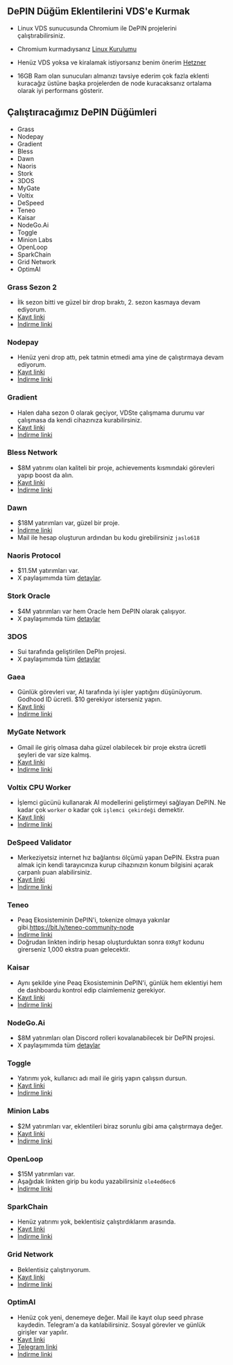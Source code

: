 ## DePIN Düğüm Eklentilerini VDS'e Kurmak
* Linux VDS sunucusunda Chromium ile DePIN projelerini çalıştırabilirsiniz.

* Chromium kurmadıysanız [Linux Kurulumu](https://github.com/0xGutso/Linux_Chromium)

* Henüz VDS yoksa ve kiralamak istiyorsanız benim önerim [Hetzner](https://hetzner.cloud/?ref=mAtOQt0C0yN0)

* 16GB Ram olan sunucuları almanızı tavsiye ederim çok fazla eklenti kuracağız üstüne başka projelerden de node kuracaksanız ortalama olarak iyi performans gösterir.

## Çalıştıracağımız DePIN Düğümleri

- Grass 
- Nodepay
- Gradient
- Bless
- Dawn
- Naoris
- Stork
- 3DOS
- MyGate
- Voltix
- DeSpeed
- Teneo
- Kaisar
- NodeGo.Ai
- Toggle
- Minion Labs
- OpenLoop 
- SparkChain
- Grid Network
- OptimAI

### Grass Sezon 2
- İlk sezon bitti ve güzel bir drop bıraktı, 2. sezon kasmaya devam ediyorum.
- [Kayıt linki](https://app.getgrass.io/register?referralCode=m4j-tdquNftwRbR)
- [İndirme linki](https://chromewebstore.google.com/detail/grass-lite-node/ilehaonighjijnmpnagapkhpcdbhclfg?hl=en-US)

### Nodepay
- Henüz yeni drop attı, pek tatmin etmedi ama yine de çalıştırmaya devam ediyorum.
- [Kayıt linki](https://app.nodepay.ai/register?ref=S5UKSkORSPXaL9y)
- [İndirme linki](https://chromewebstore.google.com/detail/nodepay-extension/lgmpfmgeabnnlemejacfljbmonaomfmm?hl=en-US)

### Gradient
- Halen daha sezon 0 olarak geçiyor, VDSte çalışmama durumu var çalışmasa da kendi cihazınıza kurabilirsiniz.
- [Kayıt linki](https://app.gradient.network/signup?code=ZANUIO)
- [İndirme linki](https://chromewebstore.google.com/detail/gradient-sentry-node/caacbgbklghmpodbdafajbgdnegacfmo?hl=en-US)

### Bless Network
- $8M yatırımı olan kaliteli bir proje, achievements kısmındaki görevleri yapıp boost da alın.
- [Kayıt linki](https://bless.network/dashboard?ref=JO4O7P)
- [İndirme linki](https://chromewebstore.google.com/detail/bless/pljbjcehnhcnofmkdbjolghdcjnmekia?hl=en-US)

### Dawn
- $18M yatırımları var, güzel bir proje.
- [İndirme linki](https://chromewebstore.google.com/detail/dawn-validator-chrome-ext/fpdkjdnhkakefebpekbdhillbhonfjjp)
- Mail ile hesap oluşturun ardından bu kodu girebilirsiniz ``jaslo618``

### Naoris Protocol
- $11.5M yatırımları var.
- X paylaşımımda tüm [detaylar](https://x.com/0xGutso/status/1885392758812053731).

### Stork Oracle
- $4M yatırımları var hem Oracle hem DePIN olarak çalışıyor.
- X paylaşımımda tüm [detaylar](https://x.com/0xGutso/status/1895215213298766049)

### 3DOS
- Sui tarafında geliştirilen DePIn projesi.
- X paylaşımımda tüm [detaylar](https://x.com/0xGutso/status/1890855777411506460)

### Gaea 
- Günlük görevleri var, AI tarafında iyi işler yaptığını düşünüyorum. Godhood ID ücretli. $10 gerekiyor isterseniz yapın.
- [Kayıt linki](https://app.aigaea.net/register?ref=gagI4af093JHSi)
- [İndirme linki](https://chromewebstore.google.com/detail/gaea-extension/cpjicfogbgognnifjgmenmaldnmeeeib?hl=en-US)

### MyGate Network
- Gmail ile giriş olmasa daha güzel olabilecek bir proje ekstra ücretli şeyleri de var size kalmış.
- [Kayıt linki](https://app.mygate.network/login?code=mwoW6x)
- [İndirme linki](https://chromewebstore.google.com/detail/mygate-network-node/hajiimgolngmlbglaoheacnejbnnmoco?hl=en-US)

### Voltix CPU Worker
- İşlemci gücünü kullanarak AI modellerini geliştirmeyi sağlayan DePIN. Ne kadar çok ``worker`` o kadar çok ``işlemci çekirdeği`` demektir.
- [Kayıt linki](https://voltix.ai/dashboard/salenodes?ref=PN2V7)
- [İndirme linki](https://chromewebstore.google.com/detail/voltix-built-for-ai-speci/dhffhdepkkepbcienheompkncklalogf?hl=en-US)

### DeSpeed Validator
- Merkeziyetsiz internet hız bağlantısı ölçümü yapan DePIN. Ekstra puan almak için kendi tarayıcınıza kurup cihazınızın konum bilgisini açarak çarpanlı puan alabilirsiniz.
- [Kayıt linki](https://app.despeed.net/register?ref=Q2wEGA6lWWTc)
- [İndirme linki](https://chromewebstore.google.com/detail/despeed-validator/ofpfdpleloialedjbfpocglfggbdpiem?hl=en-US)

### Teneo 
- Peaq Ekosisteminin DePIN'i, tokenize olmaya yakınlar gibi.https://bit.ly/teneo-community-node
- [İndirme linki](https://chromewebstore.google.com/detail/teneo-community-node/emcclcoaglgcpoognfiggmhnhgabppkm)
- Doğrudan linkten indirip hesap oluşturduktan sonra ``0XRgT`` kodunu girerseniz 1,000 ekstra puan gelecektir.

### Kaisar
- Aynı şekilde yine Peaq Ekosisteminin DePIN'i, günlük hem eklentiyi hem de dashboardu kontrol edip claimlemeniz gerekiyor.
- [Kayıt linki](https://zero.kaisar.io/register?ref=PTNamC293)
- [İndirme linki](https://chromewebstore.google.com/detail/kaisar-zeronode/mmlnljdcfjnfeikeioghbkobdcmnhgko?hl=en-US)

### NodeGo.Ai
- $8M yatırımları olan Discord rolleri kovalanabilecek bir DePIN projesi.
- X paylaşımımda tüm [detaylar ](https://x.com/0xGutso/status/1889048011319517308)

### Toggle
- Yatırımı yok, kullanıcı adı mail ile giriş yapın çalışsın dursun.
- [Kayıt linki](https://toggle.pro/sign-up/0e042332-2a0b-4cc8-a58c-d1334f4921e7)
- [İndirme linki](https://chromewebstore.google.com/detail/toggle-extension/bnkekngmddejlfdeefjilpfdhomeomgb)

### Minion Labs
- $2M yatırımları var, eklentileri biraz sorunlu gibi ama çalıştırmaya değer.
- [Kayıt linki](https://invite.minionlab.io/?referralCode=sdlsOBcJ)
- [İndirme linki](https://chromewebstore.google.com/detail/minionlab/fgamijdhamopilihagheoalbifagafka)


### OpenLoop
- $15M yatırımları var.
- Aşağıdak linkten girip bu kodu yazabilirsiniz ``ole4ed6ec6``
- [İndirme linki](https://chromewebstore.google.com/detail/openloopso-sentry-node-ex/effapmdildnpkiaeghlkicpfflpiambm?hl=en-US)

### SparkChain
- Henüz yatırımı yok, beklentisiz çalıştırdıklarım arasında.
- [Kayıt linki](https://sparkchain.ai/signup?r=46652081)
- [İndirme linki](https://chromewebstore.google.com/detail/spark-lite-node/jlpniknnodfkbmbgkjelcailjljlecch?hl=en-US)

### Grid Network
- Beklentisiz çalıştırıyorum.
- [Kayıt linki](https://sso.getgrid.ai/registration?referral_code=17cb0a3)
- [İndirme linki](https://chromewebstore.google.com/detail/grid-network-node/eacpdnipdgdgpbkbehaggdoapciommff?hl=en-US&utm_source=ext_sidebar)

### OptimAI 
- Henüz çok yeni, denemeye değer. Mail ile kayıt olup seed phrase kaydedin. Telegram'a da katılabilirsiniz. Sosyal görevler ve günlük girişler var yapılır.
- [Kayıt linki](https://node.optimai.network/register?ref=0F1EE7D5)
- [Telegram linki](https://t.me/OptimAI_Node_Bot/app?startapp=0F1EE7D5)
- [İndirme linki](https://chromewebstore.google.com/detail/optimai-lite-node/njlfcjdojmopagogfpjgcbnpmiknapnd)
